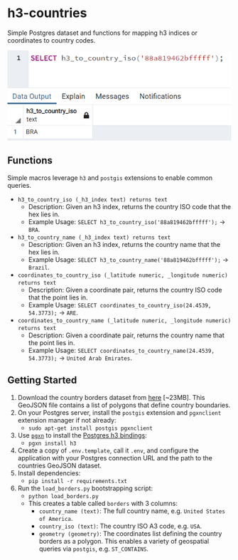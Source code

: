 # h3-countries
Simple Postgres dataset and functions for mapping h3 indices or coordinates to country codes.

![example-query](static/example-query.png)

## Functions
Simple macros leverage `h3` and `postgis` extensions to enable common queries.
- `h3_to_country_iso (_h3_index text) returns text`
  - Description: Given an h3 index, returns the country ISO code that the hex lies in.
  - Example Usage: `SELECT h3_to_country_iso('88a819462bfffff');` -> `BRA`.
- `h3_to_country_name (_h3_index text) returns text`
  - Description: Given an h3 index, returns the country name that the hex lies in.
  - Example Usage: `SELECT h3_to_country_name('88a819462bfffff');` -> `Brazil`.
- `coordinates_to_country_iso (_latitude numeric, _longitude numeric) returns text`
  - Description: Given a coordinate pair, returns the country ISO code that the point lies in.
  - Example Usage: `SELECT coordinates_to_country_iso(24.4539, 54.3773);` -> `ARE`.
- `coordinates_to_country_name (_latitude numeric, _longitude numeric) returns text`
  - Description: Given a coordinate pair, returns the country name that the point lies in.
  - Example Usage: `SELECT coordinates_to_country_name(24.4539, 54.3773);` -> `United Arab Emirates`.

## Getting Started
1. Download the country borders dataset from [here](https://datahub.io/core/geo-countries/r/countries.geojson) [~23MB]. This GeoJSON file contains a list of polygons that define country boundaries.
2. On your Postgres server, install the `postgis` extension and `pgxnclient` extension manager if not already:
   - `sudo apt-get install postgis pgxnclient`
3. Use [`pgxn`](https://pgxn.org/) to install the [Postgres h3 bindings](https://github.com/bytesandbrains/h3-pg):
   - `pgxn install h3`
4. Create a copy of `.env.template`, call it `.env`, and configure the application with your Postgres connection URL and the path to the countries GeoJSON dataset.
5. Install dependencies:
   - `pip install -r requirements.txt`
6. Run the `load_borders.py` bootstrapping script:
   - `python load_borders.py`
   - This creates a table called `borders` with 3 columns:
     - `country_name (text)`: The full country name, e.g. `United States of America`.
     - `country_iso (text)`: The country ISO A3 code, e.g. `USA`.
     - `geometry (geometry)`: The coordinates list defining the country borders as a polygon. This enables a variety of geospatial queries via `postgis`, e.g. `ST_CONTAINS`. 
     